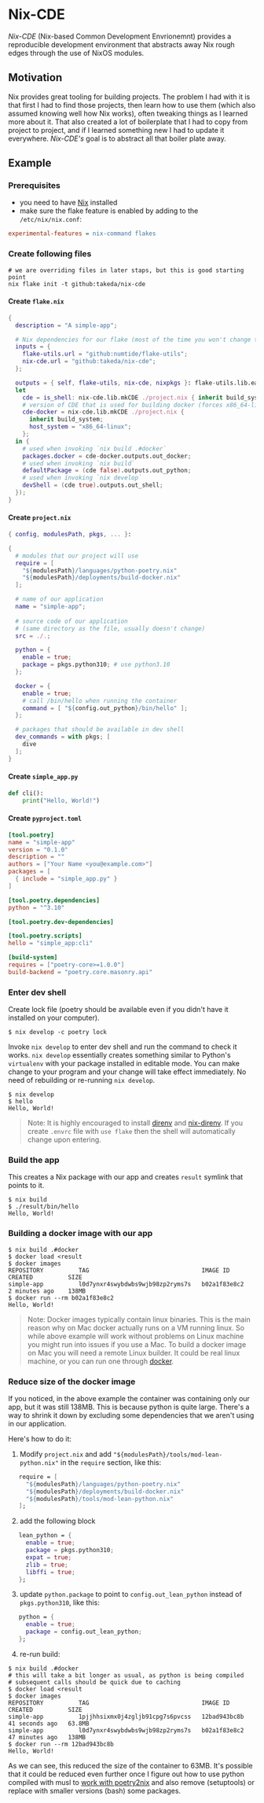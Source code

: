 # Nix-CDE

_Nix-CDE_ (Nix-based Common Development Envrionemnt) provides a reproducible
development environment that abstracts away Nix rough edges through the use
of NixOS modules.

## Motivation

Nix provides great tooling for building projects. The problem I had with it
is that first I had to find those projects, then learn how to use them (which
also assumed knowing well how Nix works), often tweaking things as I learned
more about it. That also created a lot of boilerplate that I had to copy from
project to project, and if I learned something new I had to update it everywhere.
_Nix-CDE's_ goal is to abstract all that boiler plate away.

## Example

### Prerequisites

- you need to have [Nix](https://nixos.org/download.html) installed
- make sure the flake feature is enabled by adding to the `/etc/nix/nix.conf`:
```ini
experimental-features = nix-command flakes
```

### Create following files

```shell
# we are overriding files in later staps, but this is good starting point
nix flake init -t github:takeda/nix-cde 
```

#### Create `flake.nix`
```nix
{
  description = "A simple-app";

  # Nix dependencies for our flake (most of the time you won't change this)
  inputs = {
    flake-utils.url = "github:numtide/flake-utils";
    nix-cde.url = "github:takeda/nix-cde";
  };

  outputs = { self, flake-utils, nix-cde, nixpkgs }: flake-utils.lib.eachDefaultSystem (build_system:
  let
    cde = is_shell: nix-cde.lib.mkCDE ./project.nix { inherit build_system is_shell; };
    # version of CDE that is used for building docker (forces x86_64-linux binaries)
    cde-docker = nix-cde.lib.mkCDE ./project.nix {
      inherit build_system;
      host_system = "x86_64-linux";
    };
  in {
    # used when invoking `nix build .#docker`
    packages.docker = cde-docker.outputs.out_docker;
    # used when invoking `nix build`
    defaultPackage = (cde false).outputs.out_python;
    # used when invoking `nix develop`
    devShell = (cde true).outputs.out_shell;
  });
}
```

#### Create `project.nix`
```nix
{ config, modulesPath, pkgs, ... }:

{
  # modules that our project will use
  require = [
    "${modulesPath}/languages/python-poetry.nix"
    "${modulesPath}/deployments/build-docker.nix"
  ];

  # name of our application
  name = "simple-app";
  
  # source code of our application
  # (same directory as the file, usually doesn't change)
  src = ./.;

  python = {
    enable = true;
    package = pkgs.python310; # use python3.10
  };

  docker = {
    enable = true;
    # call /bin/hello when running the container
    command = [ "${config.out_python}/bin/hello" ];
  };

  # packages that should be available in dev shell
  dev_commands = with pkgs; [
    dive
  ];
}
```

#### Create `simple_app.py`
```python
def cli():
    print("Hello, World!")
```

#### Create `pyproject.toml`
```toml
[tool.poetry]
name = "simple-app"
version = "0.1.0"
description = ""
authors = ["Your Name <you@example.com>"]
packages = [
  { include = "simple_app.py" }
]

[tool.poetry.dependencies]
python = "^3.10"

[tool.poetry.dev-dependencies]

[tool.poetry.scripts]
hello = "simple_app:cli"

[build-system]
requires = ["poetry-core>=1.0.0"]
build-backend = "poetry.core.masonry.api"
```

### Enter dev shell

Create lock file (poetry should be available even if you didn't have it
installed on your computer).
```shell
$ nix develop -c poetry lock
```
Invoke `nix develop` to enter dev shell and run the command to check it works.
`nix develop` essentially creates something similar to Python's `virtualenv` with your
package installed in editable mode. You can make change to your program and your
change will take effect immediately. No need of rebuilding or re-running `nix develop`.

```shell
$ nix develop
$ hello
Hello, World!
```

> Note: It is highly encouraged to install [direnv](https://direnv.net/)
and [nix-direnv](https://github.com/nix-community/nix-direnv).
If you create `.envrc` file with `use flake` then the shell will
automatically change upon entering.


### Build the app

This creates a Nix package with our app and creates `result` symlink that points to it.
```shell
$ nix build
$ ./result/bin/hello
Hello, World!
```

### Building a docker image with our app

```shell
$ nix build .#docker
$ docker load <result
$ docker images
REPOSITORY          TAG                                IMAGE ID       CREATED          SIZE
simple-app          l0d7ynxr4swybdwbs9wjb98zp2ryms7s   b02a1f83e8c2   2 minutes ago    138MB
$ docker run --rm b02a1f83e8c2
Hello, World!
```

> Note: Docker images typically contain linux binaries. This is the main reason
why on Mac docker actually runs on a VM running linux. So while above
example will work without problems on Linux machine you might run into
issues if you use a Mac. To build a docker image on Mac you will need a
remote Linux builder. It could be real linux machine, or you can run one through
[docker](https://github.com/LnL7/nix-docker#running-as-a-remote-builder).

### Reduce size of the docker image

If you noticed, in the above example the container was containing only our
app, but it was still 138MB. This is because python is quite large.
There's a way to shrink it down by excluding some dependencies that
we aren't using in our application.

Here's how to do it:

1. Modify `project.nix` and add `"${modulesPath}/tools/mod-lean-python.nix"`
in the `require` section, like this:
```nix
   require = [
     "${modulesPath}/languages/python-poetry.nix"
     "${modulesPath}/deployments/build-docker.nix"
     "${modulesPath}/tools/mod-lean-python.nix"
   ];
```
2. add the following block
```nix
   lean_python = {
     enable = true;
     package = pkgs.python310;
     expat = true;
     zlib = true;
     libffi = true;
   };
```
3. update `python.package` to point to `config.out_lean_python` instead
of `pkgs.python310`, like this:
```nix
   python = {
     enable = true;
     package = config.out_lean_python;
   };
```
4. re-run build:
```shell
$ nix build .#docker
# this will take a bit longer as usual, as python is being compiled
# subsequent calls should be quick due to caching
$ docker load <result
$ docker images
REPOSITORY          TAG                                IMAGE ID       CREATED          SIZE
simple-app          1pjjhhsixmx0j4zgljb91cpg7s6pvcss   12bad943bc8b   41 seconds ago   63.8MB
simple-app          l0d7ynxr4swybdwbs9wjb98zp2ryms7s   b02a1f83e8c2   47 minutes ago   138MB
$ docker run --rm 12bad943bc8b
Hello, World!
```
As we can see, this reduced the size of the container to 63MB. It's possible
that it could be reduced even further once I figure out how to use python
compiled with musl to
[work with poetry2nix](https://github.com/nix-community/poetry2nix/issues/598)
and also remove (setuptools) or replace with smaller versions (bash) some
packages.

